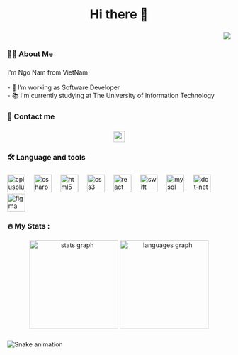 <h1 align="center">Hi there 👋</h1>

###

<div align="right">
  <img src="https://visitor-badge.laobi.icu/badge?page_id=dunoiww.dunoiww&"  />
</div>

###

<h3 align="left">🧑‍💻  About Me</h3>

###

<p align="left">I'm Ngo Nam from VietNam<br><br>- 🔭 I’m working as Software Developer<br>- 📚 I'm currently studying at The University of Information Technology</p>

###

<h3 align="left">💬  Contact me</h3>

###

<div align="center">
  <a href="namngo102003@gmail.com" target="_blank">
    <img src="https://img.shields.io/static/v1?message=Gmail&logo=gmail&label=&color=D14836&logoColor=white&labelColor=&style=for-the-badge" height="25" alt="gmail logo"  />
  </a>
</div>

###

<h3 align="left">🛠 Language and tools</h3>

###

<div align="left">
  <img src="https://skillicons.dev/icons?i=cpp" height="40" alt="cplusplus logo"  />
  <img width="12" />
  <img src="https://skillicons.dev/icons?i=cs" height="40" alt="csharp logo"  />
  <img width="12" />
  <img src="https://skillicons.dev/icons?i=html" height="40" alt="html5 logo"  />
  <img width="12" />
  <img src="https://skillicons.dev/icons?i=css" height="40" alt="css3 logo"  />
  <img width="12" />
  <img src="https://skillicons.dev/icons?i=react" height="40" alt="react logo"  />
  <img width="12" />
  <img src="https://skillicons.dev/icons?i=swift" height="40" alt="swift logo"  />
  <img width="12" />
  <img src="https://skillicons.dev/icons?i=mysql" height="40" alt="mysql logo"  />
  <img width="12" />
  <img src="https://skillicons.dev/icons?i=dotnet" height="40" alt="dot-net logo"  />
  <img width="12" />
  <img src="https://skillicons.dev/icons?i=figma" height="40" alt="figma logo"  />
</div>

###

<h3 align="left">🔥   My Stats :</h3>

###

<div align="center">
  <img src="https://github-readme-stats.vercel.app/api?username=dunoiww&hide_title=false&hide_rank=false&show_icons=true&include_all_commits=true&count_private=true&disable_animations=false&theme=gruvbox_light&locale=en&hide_border=false&order=1" height="200" alt="stats graph"  />
  <img src="https://github-readme-stats.vercel.app/api/top-langs?username=dunoiww&locale=en&hide_title=false&layout=compact&card_width=320&langs_count=6&theme=gruvbox_light&hide_border=false&order=2" height="200" alt="languages graph"  />
</div>

###

<img src="https://raw.githubusercontent.com/dunoiww/dunoiww/output/snake.svg" alt="Snake animation" />

###
